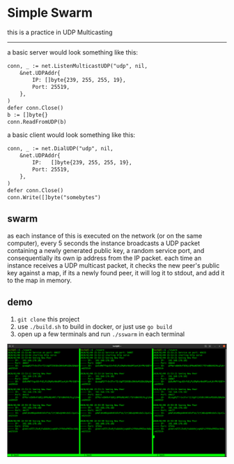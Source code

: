 # Simple Swarm

this is a practice in UDP Multicasting

---
a basic server would look something like this:
```golang
conn, _ := net.ListenMulticastUDP("udp", nil, 
    &net.UDPAddr{
        IP: []byte{239, 255, 255, 19},
        Port: 25519,
    },
)
defer conn.Close()
b := []byte{}
conn.ReadFromUDP(b)
```
a basic client would look something like this:
```golang
conn, _ := net.DialUDP("udp", nil,
    &net.UDPAddr{
        IP:   []byte{239, 255, 255, 19},
        Port: 25519,
    },
)
defer conn.Close()
conn.Write([]byte("somebytes")
```

## swarm

as each instance of this is executed on the network (or on the same computer), every 5 seconds the instance broadcasts a UDP packet containing a newly generated public key, a random service port, and consequentially its own ip address from the IP packet.
each time an instance receives a UDP multicast packet, it checks the new peer's public key against a map, if its a newly found peer, it will log it to stdout, and add it to the map in memory.

## demo

1. `git clone` this project
2. use `./build.sh` to build in docker, or just use `go build`
3. open up a few terminals and run `./sswarm` in each terminal


![screen-demo](ci/demo.png)

